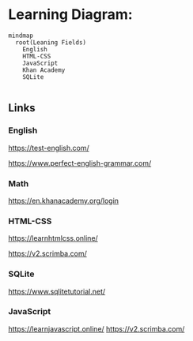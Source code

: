 # Learning Diagram:


```mermaid
mindmap
  root(Leaning Fields)
    English
    HTML-CSS
    JavaScript
    Khan Academy
    SQLite
    
```

## Links

### English

https://test-english.com/

https://www.perfect-english-grammar.com/

### Math

https://en.khanacademy.org/login

### HTML-CSS

https://learnhtmlcss.online/

https://v2.scrimba.com/

### SQLite

https://www.sqlitetutorial.net/

### JavaScript

https://learnjavascript.online/
https://v2.scrimba.com/
